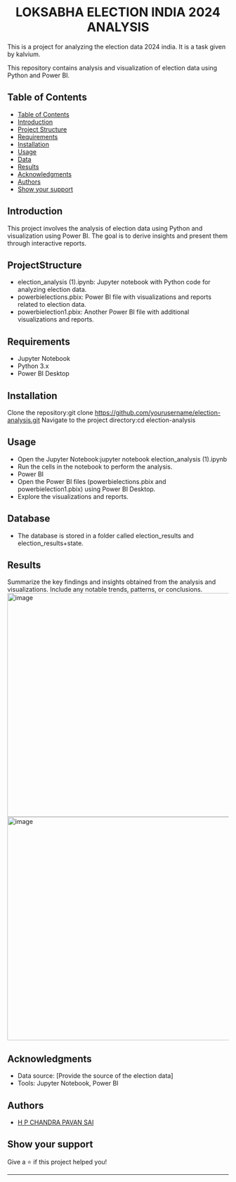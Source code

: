 <h1 align="center">LOKSABHA ELECTION INDIA 2024 ANALYSIS</h1>  

This is a project for analyzing the election data 2024 india. It is a task given by kalvium.

This repository contains analysis and visualization of election data using Python and Power BI.

## Table of Contents

- [Table of Contents](#table-of-contents)
- [Introduction](#introduction)
- [Project Structure](#ProjectStructure)
- [Requirements](#requirements)
- [Installation](#installation)
- [Usage](#Usage)
- [Data](#Data)
- [Results](#Results)
- [Acknowledgments](#Acknowledgments)
- [Authors](#authors)
- [Show your support](#show-your-support)


## Introduction

This project involves the analysis of election data using Python and visualization using Power BI. The goal is to derive insights and present them through interactive reports.

## ProjectStructure

- election_analysis (1).ipynb: Jupyter notebook with Python code for analyzing election data.
- powerbielections.pbix: Power BI file with visualizations and reports related to election data.
- powerbielection1.pbix: Another Power BI file with additional visualizations and reports.

## Requirements

- Jupyter Notebook
- Python 3.x
- Power BI Desktop

##  Installation
Clone the repository:git clone https://github.com/yourusername/election-analysis.git
Navigate to the project directory:cd election-analysis

## Usage

- Open the Jupyter Notebook:jupyter notebook election_analysis (1).ipynb
- Run the cells in the notebook to perform the analysis.
- Power BI
- Open the Power BI files (powerbielections.pbix and powerbielection1.pbix) using Power BI Desktop.
- Explore the visualizations and reports.
##  Database

- The database is stored in a folder called election_results and election_results+state.

## Results
Summarize the key findings and insights obtained from the analysis and visualizations. Include any notable trends, patterns, or conclusions.
<img width="509" alt="image" src="https://github.com/Haripurnachandrapavansaii/loksabha_Election_analysis_india_2024/assets/126078570/38f0587d-af60-454f-8414-e4dc860065df">
<img width="508" alt="image" src="https://github.com/Haripurnachandrapavansaii/loksabha_Election_analysis_india_2024/assets/126078570/1bc23a09-c5cd-4a81-877b-798bb99c68f7">

## Acknowledgments

- Data source: [Provide the source of the election data]
- Tools: Jupyter Notebook, Power BI


## Authors 

- [H P CHANDRA PAVAN SAI]([https://github.com/Haripurnachandrapavansaii])

## Show your support

Give a ⭐️ if this project helped you!

***
